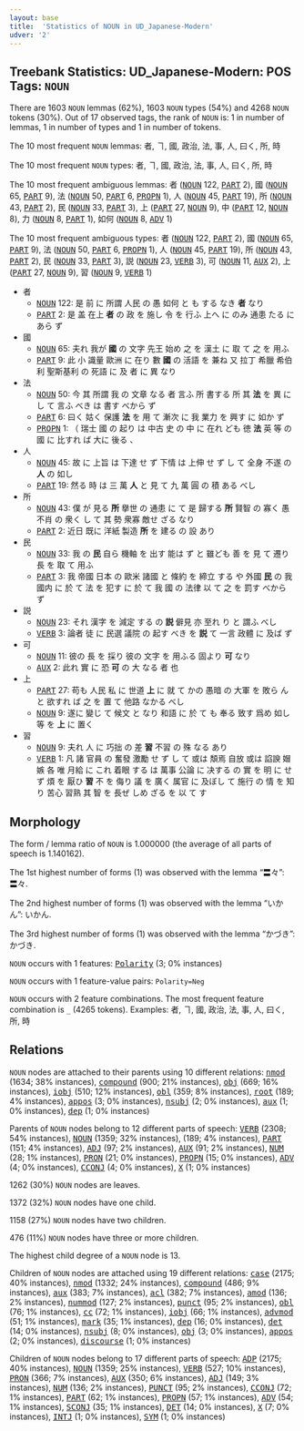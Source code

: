 ```yaml
---
layout: base
title:  'Statistics of NOUN in UD_Japanese-Modern'
udver: '2'
---
```


## Treebank Statistics: UD_Japanese-Modern: POS Tags: `NOUN`

There are 1603 `NOUN` lemmas (62%), 1603 `NOUN` types (54%) and 4268 `NOUN` tokens (30%).
Out of 17 observed tags, the rank of `NOUN` is: 1 in number of lemmas, 1 in number of types and 1 in number of tokens.

The 10 most frequent `NOUN` lemmas: 者, ヿ, 國, 政治, 法, 事, 人, 曰く, 所, 時

The 10 most frequent `NOUN` types:  者, ヿ, 國, 政治, 法, 事, 人, 曰く, 所, 時

The 10 most frequent ambiguous lemmas: 者 (<tt><a href="ja_modern-pos-NOUN.html">NOUN</a></tt> 122, <tt><a href="ja_modern-pos-PART.html">PART</a></tt> 2), 國 (<tt><a href="ja_modern-pos-NOUN.html">NOUN</a></tt> 65, <tt><a href="ja_modern-pos-PART.html">PART</a></tt> 9), 法 (<tt><a href="ja_modern-pos-NOUN.html">NOUN</a></tt> 50, <tt><a href="ja_modern-pos-PART.html">PART</a></tt> 6, <tt><a href="ja_modern-pos-PROPN.html">PROPN</a></tt> 1), 人 (<tt><a href="ja_modern-pos-NOUN.html">NOUN</a></tt> 45, <tt><a href="ja_modern-pos-PART.html">PART</a></tt> 19), 所 (<tt><a href="ja_modern-pos-NOUN.html">NOUN</a></tt> 43, <tt><a href="ja_modern-pos-PART.html">PART</a></tt> 2), 民 (<tt><a href="ja_modern-pos-NOUN.html">NOUN</a></tt> 33, <tt><a href="ja_modern-pos-PART.html">PART</a></tt> 3), 上 (<tt><a href="ja_modern-pos-PART.html">PART</a></tt> 27, <tt><a href="ja_modern-pos-NOUN.html">NOUN</a></tt> 9), 中 (<tt><a href="ja_modern-pos-PART.html">PART</a></tt> 12, <tt><a href="ja_modern-pos-NOUN.html">NOUN</a></tt> 8), 力 (<tt><a href="ja_modern-pos-NOUN.html">NOUN</a></tt> 8, <tt><a href="ja_modern-pos-PART.html">PART</a></tt> 1), 如何 (<tt><a href="ja_modern-pos-NOUN.html">NOUN</a></tt> 8, <tt><a href="ja_modern-pos-ADV.html">ADV</a></tt> 1)

The 10 most frequent ambiguous types:  者 (<tt><a href="ja_modern-pos-NOUN.html">NOUN</a></tt> 122, <tt><a href="ja_modern-pos-PART.html">PART</a></tt> 2), 國 (<tt><a href="ja_modern-pos-NOUN.html">NOUN</a></tt> 65, <tt><a href="ja_modern-pos-PART.html">PART</a></tt> 9), 法 (<tt><a href="ja_modern-pos-NOUN.html">NOUN</a></tt> 50, <tt><a href="ja_modern-pos-PART.html">PART</a></tt> 6, <tt><a href="ja_modern-pos-PROPN.html">PROPN</a></tt> 1), 人 (<tt><a href="ja_modern-pos-NOUN.html">NOUN</a></tt> 45, <tt><a href="ja_modern-pos-PART.html">PART</a></tt> 19), 所 (<tt><a href="ja_modern-pos-NOUN.html">NOUN</a></tt> 43, <tt><a href="ja_modern-pos-PART.html">PART</a></tt> 2), 民 (<tt><a href="ja_modern-pos-NOUN.html">NOUN</a></tt> 33, <tt><a href="ja_modern-pos-PART.html">PART</a></tt> 3), 説 (<tt><a href="ja_modern-pos-NOUN.html">NOUN</a></tt> 23, <tt><a href="ja_modern-pos-VERB.html">VERB</a></tt> 3), 可 (<tt><a href="ja_modern-pos-NOUN.html">NOUN</a></tt> 11, <tt><a href="ja_modern-pos-AUX.html">AUX</a></tt> 2), 上 (<tt><a href="ja_modern-pos-PART.html">PART</a></tt> 27, <tt><a href="ja_modern-pos-NOUN.html">NOUN</a></tt> 9), 習 (<tt><a href="ja_modern-pos-NOUN.html">NOUN</a></tt> 9, <tt><a href="ja_modern-pos-VERB.html">VERB</a></tt> 1)


* 者
  * <tt><a href="ja_modern-pos-NOUN.html">NOUN</a></tt> 122: 是 前 に 所謂 人民 の 愚 如何 と も する なき <b>者</b> なり
  * <tt><a href="ja_modern-pos-PART.html">PART</a></tt> 2: 是 盖 在上 <b>者</b> の 政 を 施し 令 を 行ふ 上へ に のみ 通患 たる に あら ず
* 國
  * <tt><a href="ja_modern-pos-NOUN.html">NOUN</a></tt> 65: 夫れ 我が <b>國</b> の 文字 先王 始め 之 を 漢土 に 取 て 之 を 用ふ
  * <tt><a href="ja_modern-pos-PART.html">PART</a></tt> 9: 此 小 識量 歐洲 に 在り 數 <b>國</b> の 活語 を 兼ね 又 拉丁 希臘 希伯利 聖斯基利 の 死語 に 及 者 に 異 なり
* 法
  * <tt><a href="ja_modern-pos-NOUN.html">NOUN</a></tt> 50: 今 其 所謂 我 の 文章 なる 者 言ふ 所 書する 所 其 <b>法</b> を 異 に し て 言ふ べき は 書す べから ず
  * <tt><a href="ja_modern-pos-PART.html">PART</a></tt> 6: 曰く 姑く 保護 <b>法</b> を 用 て 漸次 に 我 業力 を 興す に 如か ず
  * <tt><a href="ja_modern-pos-PROPN.html">PROPN</a></tt> 1: （ 瑞士 國 の 起り は 中古 史 の 中 に 在れ ども 徳 <b>法</b> 英 等 の 國 に 比すれ ば 大に 後る 、
* 人
  * <tt><a href="ja_modern-pos-NOUN.html">NOUN</a></tt> 45: 故 に 上旨 は 下達 せ ず 下情 は 上伸 せ ず し て 全身 不遂 の <b>人</b> の 如し
  * <tt><a href="ja_modern-pos-PART.html">PART</a></tt> 19: 然る 時 は 三 萬 <b>人</b> と 見 て 九 萬 圓 の 積 ある べし
* 所
  * <tt><a href="ja_modern-pos-NOUN.html">NOUN</a></tt> 43: 僕 が 見る <b>所</b> 擧世 の 通患 に て 是 歸する <b>所</b> 賢智 の 寡く 愚 不肖 の 衆く し て 其 勢 衆寡 敵せ ざる なり
  * <tt><a href="ja_modern-pos-PART.html">PART</a></tt> 2: 近日 既に 洋紙 製造 <b>所</b> を 建る の 設 あり
* 民
  * <tt><a href="ja_modern-pos-NOUN.html">NOUN</a></tt> 33: 我 の <b>民</b> 自ら 機軸 を 出す 能は ず と 雖ども 善 を 見 て 遷り 長 を 取 て 用ふ
  * <tt><a href="ja_modern-pos-PART.html">PART</a></tt> 3: 我 帝國 日本 の 歐米 諸國 と 條約 を 締立 する や 外國 <b>民</b> の 我 國内 に 於 て 法 を 犯す に 於 て 我 國 の 法律 以 て 之 を 罰す べから ず
* 説
  * <tt><a href="ja_modern-pos-NOUN.html">NOUN</a></tt> 23: それ 漢字 を 減定 する の <b>説</b> 僻見 亦 至れ り と 謂ふ べし
  * <tt><a href="ja_modern-pos-VERB.html">VERB</a></tt> 3: 論者 徒 に 民選 議院 の 起す べき を <b>説</b> て 一言 政體 に 及ば ず
* 可
  * <tt><a href="ja_modern-pos-NOUN.html">NOUN</a></tt> 11: 彼の 長 を 採り 彼の 文字 を 用ふる 固より <b>可</b> なり
  * <tt><a href="ja_modern-pos-AUX.html">AUX</a></tt> 2: 此れ 實 に 恐 <b>可</b> の 大 なる 者 也
* 上
  * <tt><a href="ja_modern-pos-PART.html">PART</a></tt> 27: 苟も 人民 私 に 世道 <b>上</b> に 就 て かの 愚暗 の 大軍 を 敗ら ん と 欲すれ ば 之 を 置 て 他路 なかる べし
  * <tt><a href="ja_modern-pos-NOUN.html">NOUN</a></tt> 9: 遂に 變じ て 候文 と なり 和語 に 於 て も 奉る 致す 爲め 如し 等 を <b>上</b> に 置く
* 習
  * <tt><a href="ja_modern-pos-NOUN.html">NOUN</a></tt> 9: 夫れ 人 に 巧拙 の 差 <b>習</b> 不習 の 殊 なる あり
  * <tt><a href="ja_modern-pos-VERB.html">VERB</a></tt> 1: 凡 諸 官員 の 奮發 激勵 せ ず し て 或は 頽焉 自放 或は 諂諛 媢嫉 各 唯 月給 に これ 着眼 する は 萬事 公論 に 决する の 實 を 明 に せ ず 煩 を 厭ひ <b>習</b> 不 を 侮り 議 を 廣く 属官 に 及ぼし て 施行 の 情 を 知り 苦心 習熟 其 智 を 長ぜ しめ ざる を 以 て す

## Morphology

The form / lemma ratio of `NOUN` is 1.000000 (the average of all parts of speech is 1.140162).

The 1st highest number of forms (1) was observed with the lemma “〓々”: 〓々.

The 2nd highest number of forms (1) was observed with the lemma “いかん”: いかん.

The 3rd highest number of forms (1) was observed with the lemma “かづき”: かづき.

`NOUN` occurs with 1 features: <tt><a href="ja_modern-feat-Polarity.html">Polarity</a></tt> (3; 0% instances)

`NOUN` occurs with 1 feature-value pairs: `Polarity=Neg`

`NOUN` occurs with 2 feature combinations.
The most frequent feature combination is `_` (4265 tokens).
Examples: 者, ヿ, 國, 政治, 法, 事, 人, 曰く, 所, 時


## Relations

`NOUN` nodes are attached to their parents using 10 different relations: <tt><a href="ja_modern-dep-nmod.html">nmod</a></tt> (1634; 38% instances), <tt><a href="ja_modern-dep-compound.html">compound</a></tt> (900; 21% instances), <tt><a href="ja_modern-dep-obj.html">obj</a></tt> (669; 16% instances), <tt><a href="ja_modern-dep-iobj.html">iobj</a></tt> (510; 12% instances), <tt><a href="ja_modern-dep-obl.html">obl</a></tt> (359; 8% instances), <tt><a href="ja_modern-dep-root.html">root</a></tt> (189; 4% instances), <tt><a href="ja_modern-dep-appos.html">appos</a></tt> (3; 0% instances), <tt><a href="ja_modern-dep-nsubj.html">nsubj</a></tt> (2; 0% instances), <tt><a href="ja_modern-dep-aux.html">aux</a></tt> (1; 0% instances), <tt><a href="ja_modern-dep-dep.html">dep</a></tt> (1; 0% instances)

Parents of `NOUN` nodes belong to 12 different parts of speech: <tt><a href="ja_modern-pos-VERB.html">VERB</a></tt> (2308; 54% instances), <tt><a href="ja_modern-pos-NOUN.html">NOUN</a></tt> (1359; 32% instances),  (189; 4% instances), <tt><a href="ja_modern-pos-PART.html">PART</a></tt> (151; 4% instances), <tt><a href="ja_modern-pos-ADJ.html">ADJ</a></tt> (97; 2% instances), <tt><a href="ja_modern-pos-AUX.html">AUX</a></tt> (91; 2% instances), <tt><a href="ja_modern-pos-NUM.html">NUM</a></tt> (28; 1% instances), <tt><a href="ja_modern-pos-PRON.html">PRON</a></tt> (21; 0% instances), <tt><a href="ja_modern-pos-PROPN.html">PROPN</a></tt> (15; 0% instances), <tt><a href="ja_modern-pos-ADV.html">ADV</a></tt> (4; 0% instances), <tt><a href="ja_modern-pos-CCONJ.html">CCONJ</a></tt> (4; 0% instances), <tt><a href="ja_modern-pos-X.html">X</a></tt> (1; 0% instances)

1262 (30%) `NOUN` nodes are leaves.

1372 (32%) `NOUN` nodes have one child.

1158 (27%) `NOUN` nodes have two children.

476 (11%) `NOUN` nodes have three or more children.

The highest child degree of a `NOUN` node is 13.

Children of `NOUN` nodes are attached using 19 different relations: <tt><a href="ja_modern-dep-case.html">case</a></tt> (2175; 40% instances), <tt><a href="ja_modern-dep-nmod.html">nmod</a></tt> (1332; 24% instances), <tt><a href="ja_modern-dep-compound.html">compound</a></tt> (486; 9% instances), <tt><a href="ja_modern-dep-aux.html">aux</a></tt> (383; 7% instances), <tt><a href="ja_modern-dep-acl.html">acl</a></tt> (382; 7% instances), <tt><a href="ja_modern-dep-amod.html">amod</a></tt> (136; 2% instances), <tt><a href="ja_modern-dep-nummod.html">nummod</a></tt> (127; 2% instances), <tt><a href="ja_modern-dep-punct.html">punct</a></tt> (95; 2% instances), <tt><a href="ja_modern-dep-obl.html">obl</a></tt> (76; 1% instances), <tt><a href="ja_modern-dep-cc.html">cc</a></tt> (72; 1% instances), <tt><a href="ja_modern-dep-iobj.html">iobj</a></tt> (66; 1% instances), <tt><a href="ja_modern-dep-advmod.html">advmod</a></tt> (51; 1% instances), <tt><a href="ja_modern-dep-mark.html">mark</a></tt> (35; 1% instances), <tt><a href="ja_modern-dep-dep.html">dep</a></tt> (16; 0% instances), <tt><a href="ja_modern-dep-det.html">det</a></tt> (14; 0% instances), <tt><a href="ja_modern-dep-nsubj.html">nsubj</a></tt> (8; 0% instances), <tt><a href="ja_modern-dep-obj.html">obj</a></tt> (3; 0% instances), <tt><a href="ja_modern-dep-appos.html">appos</a></tt> (2; 0% instances), <tt><a href="ja_modern-dep-discourse.html">discourse</a></tt> (1; 0% instances)

Children of `NOUN` nodes belong to 17 different parts of speech: <tt><a href="ja_modern-pos-ADP.html">ADP</a></tt> (2175; 40% instances), <tt><a href="ja_modern-pos-NOUN.html">NOUN</a></tt> (1359; 25% instances), <tt><a href="ja_modern-pos-VERB.html">VERB</a></tt> (527; 10% instances), <tt><a href="ja_modern-pos-PRON.html">PRON</a></tt> (366; 7% instances), <tt><a href="ja_modern-pos-AUX.html">AUX</a></tt> (350; 6% instances), <tt><a href="ja_modern-pos-ADJ.html">ADJ</a></tt> (149; 3% instances), <tt><a href="ja_modern-pos-NUM.html">NUM</a></tt> (136; 2% instances), <tt><a href="ja_modern-pos-PUNCT.html">PUNCT</a></tt> (95; 2% instances), <tt><a href="ja_modern-pos-CCONJ.html">CCONJ</a></tt> (72; 1% instances), <tt><a href="ja_modern-pos-PART.html">PART</a></tt> (62; 1% instances), <tt><a href="ja_modern-pos-PROPN.html">PROPN</a></tt> (57; 1% instances), <tt><a href="ja_modern-pos-ADV.html">ADV</a></tt> (54; 1% instances), <tt><a href="ja_modern-pos-SCONJ.html">SCONJ</a></tt> (35; 1% instances), <tt><a href="ja_modern-pos-DET.html">DET</a></tt> (14; 0% instances), <tt><a href="ja_modern-pos-X.html">X</a></tt> (7; 0% instances), <tt><a href="ja_modern-pos-INTJ.html">INTJ</a></tt> (1; 0% instances), <tt><a href="ja_modern-pos-SYM.html">SYM</a></tt> (1; 0% instances)


